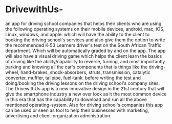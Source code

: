 # DrivewithUs-
an app for driving school companies that helps their clients who are using the following operating systems on their mobile devices, android, mac, iOS, Linux, windows, and apple. which will have the ability to the client to booking the driving school's services and also give them the option to write the recommended K-53 Learners driver's test on the South African Traffic department. Which will be automatically graded by and on the app. The app will also have a visual driving game which helps the client learn the basics of driving like the ability/capability to reverse, turning, and most importantly parking and knowing all the car's components that is things like the driving-wheel, hand-brakes, shock-absorbers, struts, transmission, catalytic converter, muffler, tailpipe, fuel-tank. before writing the test and doing/booking the driving lessons on the driving school's company sites. The DrivewithUs app is a new innovative design in the 21st century that will give the smartphone industry a new over look as it the most common device in this era that has the capability to download and run all the above mentioned operating-system. Also for driving school's companies this app can be used or seen as tool to help their businesses with marketing, advertising and client-organization administration.
